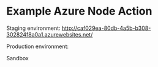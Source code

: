 # Example Azure Node Action

Staging environment: http://caf029ea-80db-4a5b-b308-302824f8a0a1.azurewebsites.net/

Production environment: 

Sandbox

